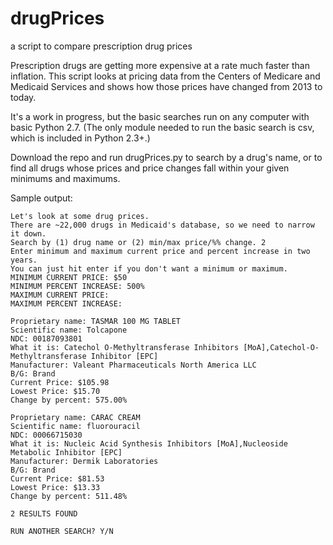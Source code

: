 # drugPrices
a script to compare prescription drug prices

Prescription drugs are getting more expensive at a rate much faster than inflation. 
This script looks at pricing data from the Centers of Medicare and Medicaid Services and
shows how those prices have changed from 2013 to today. 

It's a work in progress, but the basic searches run on any computer with basic Python 2.7. 
(The only module needed to run the basic search is csv, which is included in Python 2.3+.)

Download the repo and run drugPrices.py to search by a drug's name, or to find all drugs whose
prices and price changes fall within your given minimums and maximums. 

Sample output: 

```
Let's look at some drug prices.
There are ~22,000 drugs in Medicaid's database, so we need to narrow it down.
Search by (1) drug name or (2) min/max price/%% change. 2
Enter minimum and maximum current price and percent increase in two years.
You can just hit enter if you don't want a minimum or maximum.
MINIMUM CURRENT PRICE: $50
MINIMUM PERCENT INCREASE: 500%
MAXIMUM CURRENT PRICE: 
MAXIMUM PERCENT INCREASE: 

Proprietary name: TASMAR 100 MG TABLET
Scientific name: Tolcapone
NDC: 00187093801
What it is: Catechol O-Methyltransferase Inhibitors [MoA],Catechol-O-Methyltransferase Inhibitor [EPC]
Manufacturer: Valeant Pharmaceuticals North America LLC
B/G: Brand
Current Price: $105.98
Lowest Price: $15.70
Change by percent: 575.00%

Proprietary name: CARAC CREAM
Scientific name: fluorouracil
NDC: 00066715030
What it is: Nucleic Acid Synthesis Inhibitors [MoA],Nucleoside Metabolic Inhibitor [EPC]
Manufacturer: Dermik Laboratories
B/G: Brand
Current Price: $81.53
Lowest Price: $13.33
Change by percent: 511.48%

2 RESULTS FOUND

RUN ANOTHER SEARCH? Y/N 
```
